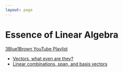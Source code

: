 ```yaml
---
layout: page
---
```

# Essence of Linear Algebra

[3Blue1Brown YouTube Playlist](https://www.youtube.com/watch?v=fNk_zzaMoSs&list=PLZHQObOWTQDPD3MizzM2xVFitgF8hE_ab&index=2&t=0s)

* [Vectors, what even are they?](CH_01_Vectors.md)
* [Linear combinations, span, and basis vectors](CH_02_Span_Basis.md)
